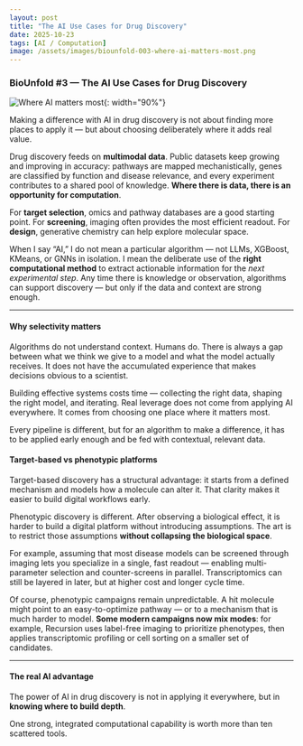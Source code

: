 ```yaml
---
layout: post
title: "The AI Use Cases for Drug Discovery"
date: 2025-10-23
tags: [AI / Computation]
image: /assets/images/biounfold-003-where-ai-matters-most.png
---
```


### BioUnfold #3 — The AI Use Cases for Drug Discovery

![Where AI matters most](/assets/images/biounfold-003-where-ai-matters-most.png){: width="90%"}

Making a difference with AI in drug discovery is not about finding more places to apply it — but about choosing deliberately where it adds real value.

Drug discovery feeds on **multimodal data**. 
Public datasets keep growing and improving in accuracy: pathways are mapped mechanistically, genes are classified by function and disease relevance, and every experiment contributes to a shared pool of knowledge. 
**Where there is data, there is an opportunity for computation**.

For **target selection**, omics and pathway databases are a good starting point.
For **screening**, imaging often provides the most efficient readout.
For **design**, generative chemistry can help explore molecular space.

When I say “AI,” I do not mean a particular algorithm — not LLMs, XGBoost, KMeans, or GNNs in isolation. 
I mean the deliberate use of the **right computational method** to extract actionable information for the *next experimental step*. 
Any time there is knowledge or observation, algorithms can support discovery — but only if the data and context are strong enough.

---

#### Why selectivity matters

Algorithms do not understand context. Humans do.
There is always a gap between what we think we give to a model and what the model actually receives. It does not have the accumulated experience that makes decisions obvious to a scientist. 

Building effective systems costs time — collecting the right data, shaping the right model, and iterating.
Real leverage does not come from applying AI everywhere. 
It comes from choosing one place where it matters most. 

Every pipeline is different, but for an algorithm to make a difference, it has to be applied early enough and be fed with contextual, relevant data.

#### Target-based vs phenotypic platforms

Target-based discovery has a structural advantage: it starts from a defined mechanism and models how a molecule can alter it. 
That clarity makes it easier to build digital workflows early.

Phenotypic discovery is different. After observing a biological effect, it is harder to build a digital platform without introducing assumptions. 
The art is to restrict those assumptions **without collapsing the biological space**.

For example, assuming that most disease models can be screened through imaging lets you specialize in a single, fast readout — enabling multi-parameter selection and counter-screens in parallel. 
Transcriptomics can still be layered in later, but at higher cost and longer cycle time.

Of course, phenotypic campaigns remain unpredictable. 
A hit molecule might point to an easy-to-optimize pathway — or to a mechanism that is much harder to model. 
**Some modern campaigns now mix modes**: for example, Recursion uses label-free imaging to prioritize phenotypes, then applies transcriptomic profiling or cell sorting on a smaller set of candidates.

---

#### The real AI advantage

The power of AI in drug discovery is not in applying it everywhere, but in **knowing where to build depth**.

One strong, integrated computational capability is worth more than ten scattered tools.

